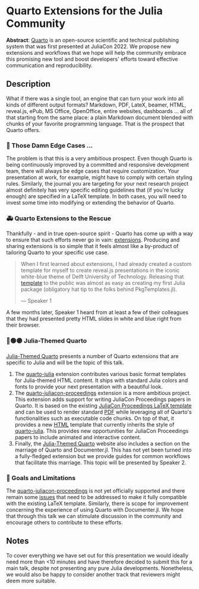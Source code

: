 # Quarto Extensions for the Julia Community

**Abstract**: [Quarto](https://quarto.org/) is an open-source scientific and technical publishing system that was first presented at JuliaCon 2022. We propose new extensions and workflows that we hope will help the community embrace this promising new tool and boost developers' efforts toward effective communication and reproducibility. 

## Description

What if there was a single tool, an engine that can turn your work into all kinds of different output formats? Markdown, PDF, LateX, beamer, HTML, reveal.js, ePub, MS Office, OpenOffice, entire websites, dashboards … all of that starting from the same place: a plain Markdown document blended with chunks of your favorite programming language. That is the prospect that Quarto offers.

### 🤕 Those Damn Edge Cases ...

The problem is that this is a very ambitious prospect. Even though Quarto is being continuously improved by a committed and responsive development team, there will always be edge cases that require customization. Your presentation at work, for example, might have to comply with certain styling rules. Similarly, the journal you are targeting for your next research project almost definitely has very specific editing guidelines that (if you're lucky enough) are specified in a LaTeX template. In both cases, you will need to invest some time into modifying or extending the behavior of Quarto.

### 🚑 Quarto Extensions to the Rescue

Thankfully - and in true open-source spirit - Quarto has come up with a way to ensure that such efforts never go in vain: [extensions](https://quarto.org/docs/extensions/). Producing and sharing extensions is so simple that it feels almost like a by-product of tailoring Quarto to your specific use case. 

> When I first learned about extensions, I had already created a custom template for myself to create reveal.js presentations in the iconic white-blue theme of Delft University of Technology. Releasing that [template](https://github.com/pat-alt/quarto-tudelft) to the public was almost as easy as creating my first Julia package (obligatory hat tip to the folks behind PkgTemplates.jl). 
>
> — Speaker 1
 
A few months later, Speaker 1 heard from at least a few of their colleagues that they had presented pretty HTML slides in white and blue right from their browser. 

### 🔴🟢🟣 Julia-Themed Quarto

[Julia-Themed Quarto](https://www.paltmeyer.com/quarto-julia-website/) presents a number of Quarto extensions that are specific to Julia and will be the topic of this talk. 

1. The [quarto-julia](https://github.com/pat-alt/quarto-julia) extension contributes various basic format templates for Julia-themed HTML content. It ships with standard Julia colors and fonts to provide your next presentation with a beautiful look. 
2. The [quarto-juliacon-proceedings](https://github.com/pat-alt/quarto-juliacon-proceedings) extension is a more ambitious project. This extension adds support for writing JuliaCon Proceedings papers in Quarto. It is based on the existing [JuliaCon Proceedings LaTeX template](https://github.com/JuliaCon/JuliaConSubmission.jl) and can be used to render standard [PDF](https://www.paltmeyer.com/quarto-juliacon-proceedings/template.pdf) while leveraging all of Quarto's functionalities such as executable code chunks. On top of that, it provides a new [HTML](https://www.paltmeyer.com/quarto-juliacon-proceedings/template.html) template that currently inherits the style of [quarto-julia](https://github.com/pat-alt/quarto-julia). This provides new opportunities for JuliaCon Proceedings papers to include animated and interactive content.
3. Finally, the [Julia-Themed Quarto](https://www.paltmeyer.com/quarto-julia-website/) website also includes a section on the marriage of Quarto and Documenter.jl. This has not yet been turned into a fully-fledged extension but we provide guides for common workflows that facilitate this marriage. This topic will be presented by Speaker 2. 

### 🎯 Goals and Limitations

The [quarto-juliacon-proceedings](https://github.com/pat-alt/quarto-juliacon-proceedings) is not yet officially supported and there remain some [issues](https://github.com/pat-alt/quarto-juliacon-proceedings/issues) that need to be addressed to make it fully compatible with the existing LaTeX template. Similarly, there is scope for improvement concerning the experience of using Quarto with Documenter.jl. We hope that through this talk we can stimulate discussion in the community and encourage others to contribute to these efforts. 

## Notes

To cover everything we have set out for this presentation we would ideally need more than <10 minutes and have therefore decided to submit this for a main talk, despite not presenting any pure Julia developments. Nonetheless, we would also be happy to consider another track that reviewers might deem more suitable. 